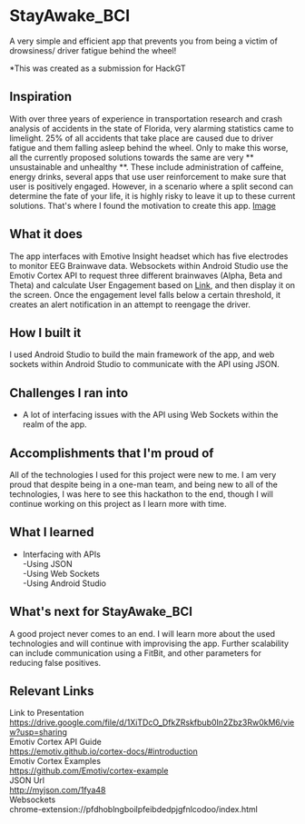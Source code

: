 # StayAwake_BCI
A very simple and efficient app that prevents you from being a victim of drowsiness/ driver fatigue behind the wheel!

*This was created as a submission for HackGT

## Inspiration

With over three years of experience in transportation research and crash analysis of accidents in the state of Florida, very alarming statistics came to limelight. 25% of all accidents that take place are caused due to driver fatigue and them falling asleep behind the wheel. Only to make this worse, all the currently proposed solutions towards the same are very ** unsustainable and unhealthy **. These include administration of caffeine, energy drinks, several apps that use user reinforcement to make sure that user is positively engaged. However, in a scenario where a split second can determine the fate of your life, it is highly risky  to leave it up to these current solutions. That's where I found the motivation to create this app.
[Image](https://drive.google.com/file/d/1RNfXwEocXtd2fHG5wdd17VhDnsuEh61w/view?usp=sharing)

## What it does

The app interfaces with Emotive Insight headset which has five electrodes to monitor EEG Brainwave data. Websockets within Android Studio use the Emotiv Cortex API to request three different brainwaves (Alpha, Beta and Theta) and calculate User Engagement based on [Link](https://www.ncbi.nlm.nih.gov/pubmed/7647180), and then display it on the screen. Once the engagement level falls below a certain threshold, it creates an alert notification in an attempt to reengage the driver.

## How I built it

I used Android Studio to build the main framework of the app, and web sockets within Android Studio to communicate with the API using JSON. 

## Challenges I ran into

- A lot of interfacing issues with the API using Web Sockets within the realm of the app.

## Accomplishments that I'm proud of

All of the technologies I used for this project were new to me. I am very proud that despite being in a one-man team, and being new to all of the technologies, I was here to see this hackathon to the end, though I will continue working on this project as I learn more with time.

## What I learned

- Interfacing with APIs<br>
-Using JSON<br>
-Using Web Sockets<br>
-Using Android Studio<br>

## What's next for StayAwake_BCI

A good project never comes to an end. I will learn more about the used technologies and will continue with improvising the app. Further scalability can include communication using a FitBit, and other parameters for reducing false positives.

## Relevant Links
Link to Presentation<br>
https://drive.google.com/file/d/1XiTDcO_DfkZRskfbub0In2Zbz3Rw0kM6/view?usp=sharing<br>
Emotiv Cortex API Guide<br>
https://emotiv.github.io/cortex-docs/#introduction<br>
Emotiv Cortex Examples<br>
https://github.com/Emotiv/cortex-example<br>
JSON Url<br>
http://myjson.com/1fya48<br>
Websockets<br>
chrome-extension://pfdhoblngboilpfeibdedpjgfnlcodoo/index.html<br>


